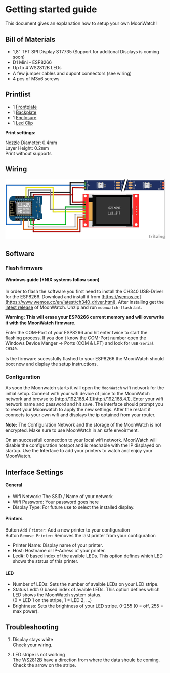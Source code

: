 # Getting started guide

This document gives an explanation how to setup your own MoonWatch!

## Bill of Materials

- 1,8" TFT SPI Display ST7735 (Support for additonal Displays is coming soon)
- D1 Mini - ESP8266 
- Up to 4 WS2812B LEDs
- A few jumper cables and dupont connectors (see wiring)
- 4 pcs of M3x6 screws

## Printlist

- 1 [Frontplate](../STL/Frontplate.stl)
- 1 [Backplate](../STL/Backplate.stl)
- 1 [Enclosure](../STL/Enclosure.stl)
- 1 [Led Clip](../STL/LED_Clip.stl)


**Print settings:**

Nozzle Diameter: 0.4mm<br />
Layer Height: 0.2mm<br />
Print without supports<br />

## Wiring

![Wiring](Moonwatch_Cabling.jpg)

## Software
### Flash firmware

#### Windows guide (*NIX systems follow soon)

In order to flash the software you first need to install the CH340 USB-Driver for the ESP8266.
Download and install it from [https://wemos.cc](https://www.wemos.cc/en/latest/ch340_driver.html). After installing get the [latest release](https://github.com/rackrick/MoonWatch/releases) of MoonWatch. Unzip and run `moonwatch-flash.bat`. 

**Warning: This will erase your ESP8266 current memory and will overwrite it with the MoonWatch firmware.**

Enter the COM-Port of your ESP8266 and hit enter twice to start the flashing process. 
If you don't know the COM-Port number open the Windows Device Manger -> Ports (COM & LPT) and look for `USB-Serial CH340`.

Is the firmware sucessfully flashed to your ESP8266 the MoonWatch should boot now and display the setup instructions.

### Configuration

As soon the Moonwatch starts it will open the `MoonWatch` wifi network for the initial setup.
Connect with your wifi device of joice to the  MoonWatch network and browse to [http://192.168.4.1](http://192.168.4.1).
Enter your wifi network name and password and hit save. The interface should prompt you to reset your Moonwatch to apply the new settings.
After the restart it connects to your own wifi and displays the ip optained from your router. 

**Note:** The Configuration Network and the storage of the MoonWatch is not encrypted. Make sure to use MoonWatch in an safe envoirment.

On an successfull connection to your local wifi network. MoonWatch will disable the configuration hotspot and is reachable with the IP displayed on startup.
Use the Interface to add your printers to watch and enjoy your MoonWatch.


## Interface Settings

#### General
- Wifi Network: The SSID / Name of your network
- Wifi Password: Your password goes here
- Display Type: For future use to select the installed display.

#### Printers

Button `Add Printer`: Add a new printer to your configuration<br />
Button `Remove Printer`: Removes the last printer from your configuration

- Printer Name: Display name of your printer.
- Host: Hostname or IP-Adress of your printer.
- Led#: 0 based index of the avaible LEDs. This option defines which LED shows the status of this printer.

#### LED

- Number of LEDs: Sets the number of avaible LEDs on your LED stripe.
- Status Led#: 0 based index of avaible LEDs. This option defines which LED shows the MoonWatch system status.<br /> 
(0 = LED 1 on the stripe, 1 = LED 2, ...)
- Brightness: Sets the brightness of your LED stripe. 0-255 (0 = off, 255 = max power).

## Troubleshooting

1. Display stays white<br />
Check your wiring.

2. LED stripe is not working<br />
The WS2812B have a direction from where the data shoule be coming. Check the arrow on the stripe.



